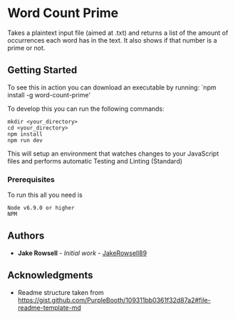 # Word Count Prime

Takes a plaintext input file (aimed at .txt) and returns a list of the amount of occurrences each word has in the text. It also shows if that number is a prime or not.

## Getting Started

To see this in action you can download an executable by running:
`npm install -g word-count-prime'

To develop this you can run the following commands:
```
mkdir <your_directory>
cd <your_directory>
npm install
npm run dev
```

This will setup an environment that watches changes to your JavaScript files and performs automatic Testing and Linting (Standard)

### Prerequisites

To run this all you need is 

```
Node v6.9.0 or higher
NPM
```

## Authors

* **Jake Rowsell** - *Initial work* - [JakeRowsell89](https://github.com/JakeRowsell89)

## Acknowledgments

* Readme structure taken from https://gist.github.com/PurpleBooth/109311bb0361f32d87a2#file-readme-template-md

